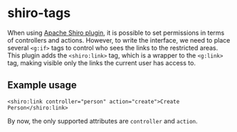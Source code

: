 # shiro-tags

When using [Apache Shiro plugin](http://grails.org/plugin/shiro), it is possible to set permissions in terms of controllers and actions. However, to write the interface, we need to place several `<g:if>` tags to control who sees the links to the restricted areas. This plugin adds the `<shiro:link>` tag, which is a wrapper to the `<g:link>` tag, making visible only the links the current user has access to.

## Example usage

`<shiro:link controller="person" action="create">Create Person</shiro:link>`

By now, the only supported attributes are `controller` and `action`.